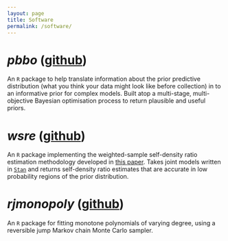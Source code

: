 ```yaml
---
layout: page
title: Software
permalink: /software/
---
```


# _pbbo_ ([github](https://github.com/hhau/pbbo))

An `R` package to help translate information about the prior predictive 
distribution (what you think your data might look like before collection) in to
an informative prior for complex models. Built atop a multi-stage, 
multi-objective Bayesian optimisation process to return plausible and useful 
priors.

# _wsre_ ([github](https://github.com/hhau/wsre))

An `R` package implementing the weighted-sample self-density ratio estimation
methodology developed in [this paper](https://arxiv.org/abs/2001.08038). 
Takes joint models written in [`Stan`](https://mc-stan.org) and returns 
self-density ratio estimates that are accurate in low probability regions of the 
prior distribution.

# _rjmonopoly_ ([github](https://github.com/hhau/rjmonopoly))

An `R` package for fitting monotone polynomials of varying degree, using a
reversible jump Markov chain Monte Carlo sampler.
